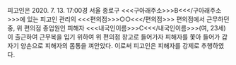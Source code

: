 피고인은 2020. 7. 13. 17:00경 서울 종로구 <<<구아래주소>>>B<<</구아래주소>>>에 있는 피고인 관리의 <<<편의점>>>○○<<</편의점>>> 편의점에서 근무하던 중, 위 편의점 종업원인 피해자 <<<내국인이름>>>C<<</내국인이름>>>(여, 23세)이 출근하여 근무복을 입기 위하여 위 편의점 창고로 들어가자 피해자를 쫓아 들어가 갑자기 양손으로 피해자의 몸통을 껴안았다.
이로써 피고인은 피해자를 강제로 추행하였다.
